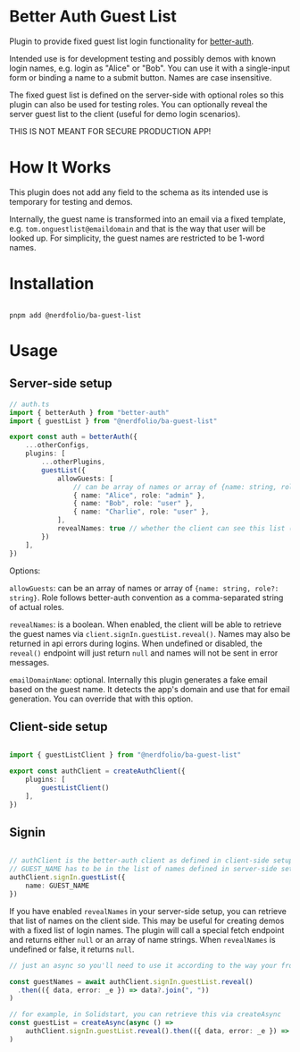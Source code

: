# Better Auth Guest List

Plugin to provide fixed guest list login functionality for [better-auth](https://www.better-auth.com).

Intended use is for development testing and possibly demos with known login names, e.g. login as "Alice" or "Bob". You can use it with a single-input form or binding a name to a submit button. Names are case insensitive.

The fixed guest list is defined on the server-side with optional roles so this plugin can also be used for testing roles.
You can optionally reveal the server guest list to the client (useful for demo login scenarios).

THIS IS NOT MEANT FOR SECURE PRODUCTION APP!

# How It Works

This plugin does not add any field to the schema as its intended use is temporary for testing and demos.

Internally, the guest name is transformed into an email via a fixed template, e.g. `tom.onguestlist@emaildomain` and that is the way that user will be looked up. For simplicity, the guest names are restricted to be 1-word names.


# Installation

```console

pnpm add @nerdfolio/ba-guest-list

```

# Usage

## Server-side setup

```typescript
// auth.ts
import { betterAuth } from "better-auth"
import { guestList } from "@nerdfolio/ba-guest-list"

export const auth = betterAuth({
	...otherConfigs,
	plugins: [
		...otherPlugins,
		guestList({
			allowGuests: [
				// can be array of names or array of {name: string, role?: comma-separated-string}
				{ name: "Alice", role: "admin" },
				{ name: "Bob", role: "user" },
				{ name: "Charlie", role: "user" },
			],
			revealNames: true // whether the client can see this list (useful for demos)
		})
	],
})

```

Options:

 `allowGuests`: can be an array of names or array of `{name: string, role?: string}`. Role follows better-auth convention as a comma-separated string of actual roles.

 `revealNames`: is a boolean. When enabled, the client will be able to retrieve the guest names via `client.signIn.guestList.reveal()`. Names may also be returned in api errors during logins. When undefined or disabled, the `reveal()` endpoint will just return `null` and names will not be sent in error messages.

 `emailDomainName`: optional. Internally this plugin generates a fake email based on the guest name. It detects the app's domain and use that for email generation. You can override that with this option.


## Client-side setup

```typescript

import { guestListClient } from "@nerdfolio/ba-guest-list"

export const authClient = createAuthClient({
	plugins: [
		guestListClient()
	],
})

```

## Signin

```typescript

// authClient is the better-auth client as defined in client-side setup
// GUEST_NAME has to be in the list of names defined in server-side setup, otherwise login will fail
authClient.signIn.guestList({
	name: GUEST_NAME
})
```

If you have enabled `revealNames` in your server-side setup, you can retrieve that list of names on the client side. This may be useful for creating demos with a fixed list of login names. The plugin will
call a special fetch endpoint and returns either `null` or an array of name strings. When `revealNames` is undefined or false, it returns `null`.

```typescript
// just an async so you'll need to use it according to the way your frontend framework andles async

const guestNames = await authClient.signIn.guestList.reveal()
  .then(({ data, error: _e }) => data?.join(", "))
)

// for example, in Solidstart, you can retrieve this via createAsync
const guestList = createAsync(async () =>
	authClient.signIn.guestList.reveal().then(({ data, error: _e }) => data?.join(", "))
)

```
